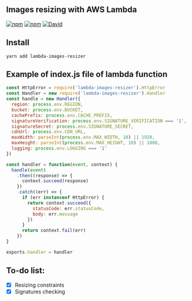Images resizing with AWS Lambda
---
[![npm](https://img.shields.io/npm/v/lambda-images-resizer.svg)]()
[![npm](https://img.shields.io/npm/l/lambda-images-resizer.svg)]()
[![David](https://img.shields.io/david/rentberry/lambda-images-resizer.svg)]()

## Install
```
yarn add lambda-images-resizer
```

## Example of  index.js file of lambda function
```js
const HttpError = require('lambda-images-resizer').HttpError
const Handler = new require('lambda-images-resizer').Handler
const handle = new Handler({
  region: process.env.REGION,
  bucket: process.env.BUCKET,
  cachePrefix: process.env.CACHE_PREFIX,
  signatureVerification: process.env.SIGNATURE_VERIFICATION === '1',
  signatureSecret: process.env.SIGNATURE_SECRET,
  cdnUrl: process.env.CDN_URL,
  maxWidth: parseInt(process.env.MAX_WIDTH, 10) || 1920,
  maxHeight: parseInt(process.env.MAX_HEIGHT, 10) || 1080,
  logging: process.env.LOGGING === '1'
})

const handler = function(event, context) {
  handle(event)
    .then((response) => {
      context.succeed(response)
    })
    .catch((err) => {
      if (err instanceof HttpError) {
        return context.succeed({
          statusCode: err.statusCode,
          body: err.message
        })
      }
      return context.fail(err)
    })
}

exports.handler = handler

```

## To-do list:
- [x] Resizing constraints
- [x] Signatures checking
